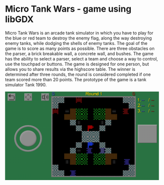 
Micro Tank Wars - game using libGDX
====================
Micro Tank Wars is an arcade tank simulator in which you have to play for the blue or red team to destroy the enemy flag, along the way destroying enemy tanks, while dodging the shells of enemy tanks.
The goal of the game is to score as many points as possible. There are three obstacles on the parser, a brick breakable wall, a concrete wall, and bushes.
The game has the ability to select a parser, select a team and choose a way to control, use the touchpad or buttons.
The game is designed for one person, but allows you to share results via the highscore table. The winner is determined after three rounds, the round is considered completed if one team scored more than 20 points.
The prototype of the game is a tank simulator Tank 1990.

![MicroTankWarsAndroid](https://github.com/ramilxyz/MicroTankWars/blob/master/screenshots/Screenshot_20200425-155627.png?raw=true)
